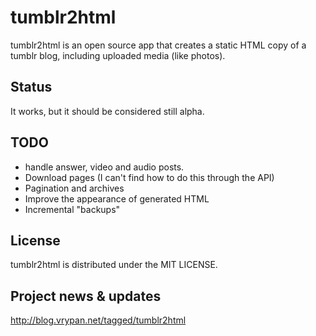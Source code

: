 # tumblr2html

tumblr2html is an open source app that creates a static HTML copy of a tumblr blog, including uploaded media (like photos).

## Status

It works, but it should be considered still alpha.

## TODO
-   handle answer, video and audio posts.
-   Download pages (I can't find how to do this through the API)
-   Pagination and archives
-   Improve the appearance of generated HTML
-   Incremental "backups"

## License

tumblr2html is distributed under the MIT LICENSE.

## Project news & updates

http://blog.vrypan.net/tagged/tumblr2html
